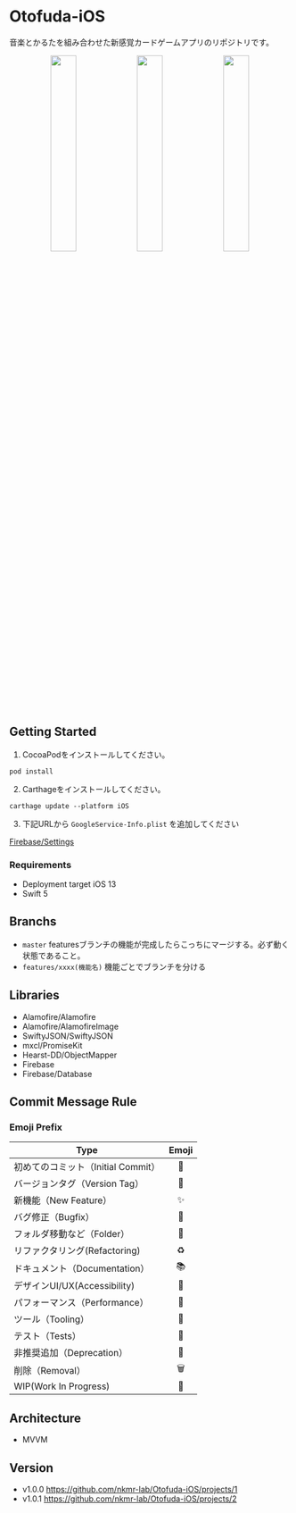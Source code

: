# Otofuda-iOS
音楽とかるたを組み合わせた新感覚カードゲームアプリのリポジトリです。

<div align="center">
  <img src="https://user-images.githubusercontent.com/29607841/125574192-3da5ef3a-43e1-472e-b60e-2e9f07cb1e66.png" width="30%" height="auto">
  <img src="https://user-images.githubusercontent.com/29607841/125574256-74e4caf9-05da-4066-82b8-ad32ae508996.png" width="30%" height="auto">
  <img src="https://user-images.githubusercontent.com/29607841/125574291-6a5f5bf8-adb0-4fe7-8048-8d5d00f2289a.png" width="30%" height="auto">
</div>

## Getting Started

1. CocoaPodをインストールしてください。
```
pod install
```

2. Carthageをインストールしてください。
```
carthage update --platform iOS
```

3. 下記URLから `GoogleService-Info.plist` を追加してください

[Firebase/Settings](https://console.firebase.google.com/project/otofuda-a41cc/settings/general/ios:nkmr-lab.Otofuda-iOS)

### Requirements
- Deployment target iOS 13
- Swift 5

## Branchs
- `master` featuresブランチの機能が完成したらこっちにマージする。必ず動く状態であること。
- `features/xxxx(機能名)` 機能ごとでブランチを分ける

## Libraries
- Alamofire/Alamofire
- Alamofire/AlamofireImage
- SwiftyJSON/SwiftyJSON
- mxcl/PromiseKit
- Hearst-DD/ObjectMapper
- Firebase
- Firebase/Database

## Commit Message Rule
### Emoji Prefix
|Type|Emoji|
|---|:---:|
|初めてのコミット（Initial Commit）|	🎉|
|バージョンタグ（Version Tag）|	🔖|
|新機能（New Feature）|	✨|
|バグ修正（Bugfix）|	🐛|
|フォルダ移動など（Folder）|	📁|
|リファクタリング(Refactoring)|	♻️|
|ドキュメント（Documentation）|	📚|
|デザインUI/UX(Accessibility)|	🎨|
|パフォーマンス（Performance）	|🐎|
|ツール（Tooling）|	🔧|
|テスト（Tests）	|🚨|
|非推奨追加（Deprecation）|	💩|
|削除（Removal）|	🗑️|
|WIP(Work In Progress)|	🚧|

## Architecture
- MVVM

## Version
- v1.0.0 https://github.com/nkmr-lab/Otofuda-iOS/projects/1
- v1.0.1 https://github.com/nkmr-lab/Otofuda-iOS/projects/2
